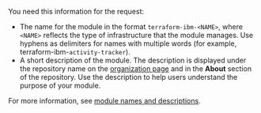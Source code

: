 You need this information for the request:

- The name for the module in the format `terraform-ibm-<NAME>`, where `<NAME>` reflects the type of infrastructure that the module manages. Use hyphens as delimiters for names with multiple words (for example, terraform-ibm-`activity-tracker`).
- A short description of the module. The description is displayed under the repository name on the [organization page](https://github.com/terraform-ibm-modules) and in the **About** section of the repository. Use the description to help users understand the purpose of your module.

For more information, see [module names and descriptions](implementation-guidelines.md#module-names-and-descriptions).
